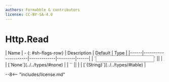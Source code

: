 ```yaml
---
authors: Formabble & contributors
license: CC-BY-SA-4.0
---
```



# Http.Read

<div class="sh-parameters" markdown="1">
| Name | - {: #sh-flags-row} | Description | Default | Type |
|------|---------------------|-------------|---------|------|
| `<input>` || | | [`None`](../../types/#none) |
| `<output>` || | | [`{String}`](../../types/#table) |

</div>



--8<-- "includes/license.md"

